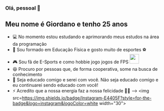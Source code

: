 ### Olá, pessoal 👋

## Meu nome é Giordano e tenho 25 anos

- 💻 No momento estou estudando e aprimorando meus estudos na área da programação
- 📖 Sou formado em Educação Física e gosto muito de esportes ⚽
- 🎮 Sou fã de E-Sports e como hobbie jogo jogos de FPS <img src=https://github.com/TheDudeThatCode/TheDudeThatCode/blob/master/Assets/powerup.gif width="30">
- 😆 Procuro por pessoas que, de forma cooperativa, some na busca de conhecimento
- 💬 Seja educado comigo e serei com você. Não seja educado comigo e eu continuarei sendo educado com você!
- ⚡ Acredito que a nossa energia faz a nossa felicidade 🧘‍♂️
--> <img src=https://img.shields.io/badge/Instagram-E4405F?style=for-the-badge&logo=instagram&logoColor=white width="30">





